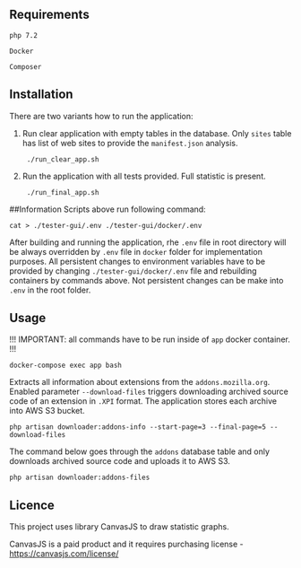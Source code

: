 ## Requirements
`php 7.2`

`Docker`

`Composer`

## Installation
There are two variants how to run the application: 
1. Run clear application with empty tables in the database. Only `sites` table has list of 
web sites to provide the `manifest.json` analysis. 
                
        ./run_clear_app.sh

2. Run the application with all tests provided. Full statistic is present.

        ./run_final_app.sh
        
##Information
Scripts above run following command: 

`cat > ./tester-gui/.env ./tester-gui/docker/.env`

After building and running the application, rhe `.env` file in root directory will be always 
overridden by `.env` file in `docker` folder for implementation purposes. 
All persistent changes to environment variables have to be provided by changing
`./tester-gui/docker/.env` file and rebuilding containers by commands above. 
Not persistent changes can be make into `.env` in the root folder. 

## Usage

!!! IMPORTANT: all commands have to be run inside of `app` docker container. !!!

    docker-compose exec app bash

Extracts all information about extensions from the `addons.mozilla.org`. Enabled parameter `--download-files` triggers
downloading archived source code of an extension in `.XPI` format. The application stores each archive into AWS S3 bucket.

    php artisan downloader:addons-info --start-page=3 --final-page=5 --download-files
    
The command below goes through the `addons` database table and only downloads archived source code and uploads it to AWS S3. 
    
    php artisan downloader:addons-files

## Licence
This project uses library CanvasJS to draw statistic graphs.

CanvasJS is a paid product and it requires purchasing license - https://canvasjs.com/license/
